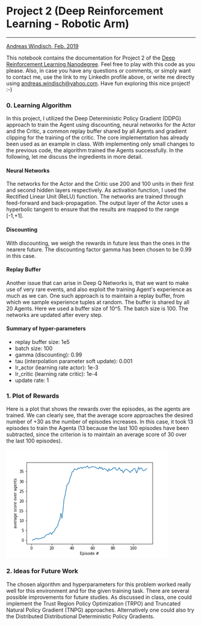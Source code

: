 # Project 2 (Deep Reinforcement Learning - Robotic Arm)
---
[Andreas Windisch, Feb. 2019](https://www.linkedin.com/in/andreas-windisch-physics/)

This notebook contains the documentation for Project 2 of the [Deep Reinforcement Learning Nanodegree](https://www.udacity.com/course/deep-reinforcement-learning-nanodegree--nd893). Feel free to play with this code as you please. Also, in case you have any questions or comments, or simply want to contact me, use the link to my LinkedIn profile above, or write me directly using [andreas.windisch@yahoo.com](andreas.windisch@yahoo.com). Have fun exploring this nice project! :-)


### 0. Learning Algorithm

In this project, I utilized the Deep Deterministic Policy Gradient (DDPG) approach to train the Agent using discounting, neural networks for the Actor and the Critic, a common replay buffer shared by all Agents and gradient clipping for the training of the critic. The core implementation has already been used as an example in class. With implementing only small changes to the previous code, the algorithm trained the Agents successfully. In the following, let me discuss the ingredients in more detail.

#### Neural Networks
   
The networks for the Actor and the Critic use 200 and 100 units in their first and second hidden layers respectively. As activation function, I used the Rectified Linear Unit (ReLU) function. The networks are trained through feed-forward and back-propagation. The output layer of the Actor uses a hyperbolic tangent to ensure that the results are mapped to the range [-1,+1].   
   

#### Discounting
With discounting, we weigh the rewards in future less than the ones in the nearere future. The discounting factor gamma has been chosen to be 0.99 in this case.

#### Replay Buffer
Another issue that can arise in Deep Q Networks is, that we want to make use of very rare events, and also exploit the training Agent's experience as much as we can. One such approach is to maintain a replay buffer, from which we sample experience tuples at random. The buffer is shared by all 20 Agents. Here we used a buffer size of 10^5. The batch size is 100. The networks are updated after every step.


#### Summary of hyper-parameters

- replay buffer size: 1e5
- batch size: 100
- gamma (discounting): 0.99
- tau (interpolation parameter soft update): 0.001
- lr_actor (learning rate actor): 1e-3
- lr_critic (learning rate critic): 1e-4
- update rate: 1


### 1. Plot of Rewards
Here is a plot that shows the rewards over the episodes, as the agents are trained. We can clearly see, that the average score approaches the desired number of +30 as the number of episodes increases. In this case, it took 13 episodes to train the Agenta (13 because the last 100 episodes have been subtracted, since the criterion is to maintain an average score of 30 over the last 100 episodes).

![Scores over episodes](score_multiple_agents.png)

### 2. Ideas for Future Work
The chosen algorithm and hyperparameters for this problem worked really well for this environment and for the given training task. There are several possible improvements for future studies. As discussed in class, one could implement the Trust Region Policy Optimization (TRPO) and Truncated Natural Policy Gradient (TNPG) approaches. Alternatively one could also try the Distributed Distributional Deterministic Policy Gradients. 
